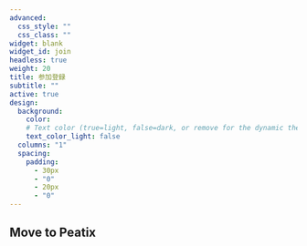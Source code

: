 ```yaml
---
advanced:
  css_style: ""
  css_class: ""
widget: blank
widget_id: join
headless: true
weight: 20
title: 参加登録
subtitle: ""
active: true
design:
  background:
    color:
    # Text color (true=light, false=dark, or remove for the dynamic theme color).
    text_color_light: false
  columns: "1"
  spacing:
    padding:
      - 30px
      - "0"
      - 20px
      - "0"
---
```

## Move to Peatix
